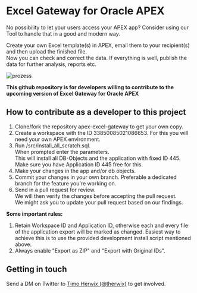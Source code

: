 # Excel Gateway for Oracle APEX

No possibility to let your users access your APEX app? Consider using our Tool to handle that in a good and modern way.

Create your own Excel template(s) in APEX, email them to your recipient(s) and then upload the finished file.  
Now you can check and correct the data. If everything is well, publish the data for further analysis, reports etc.


![prozess](https://i.ibb.co/XDkJ8hy/prozess.jpg)



**This github repository is for developers willing to contribute to the upcoming version of Excel Gateway for Oracle APEX**

## How to contribute as a developer to this project

1. Clone/fork the repository apex-excel-gateway to get your own copy.
2. Create a workspace with the ID 33850085021086653. For this you will
    need your own APEX environment.
3. Run /src/install_all_scratch.sql.    
    When prompted enter the parameters.    
    This will install all DB-Objects and the application with fixed ID
    445.    
    Make sure you have Application ID 445 free for this.
4. Make your changes in the app and/or db objects.
5. Commit your changes in your own branch.
    Preferable a dedicated branch for the feature you're working on.
6. Send in a pull request for review.    
    We will then verify the changes before accepting the pull request.    
    We might ask you to update your pull request based on our findings.

**Some important rules:**
1. Retain Workspace ID and Application ID, otherwise each and every file of the application export will be marked as changed.
Easiest way to achieve this is to use the provided development install script mentioned above.
2. Always enable "Export as ZIP" and "Export with Original IDs".

## Getting in touch

Send a DM on Twitter to [Timo Herwix (@therwix)](https://twitter.com/THerwix/) to get involved.
